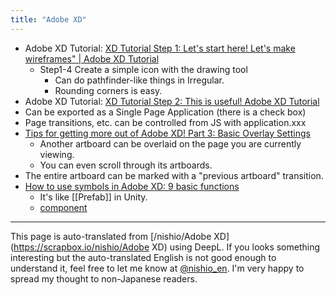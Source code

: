 ```yaml
---
title: "Adobe XD"
---
```


- Adobe XD Tutorial: [XD Tutorial Step 1: Let's start here! Let's make wireframes" | Adobe XD Tutorial](https://helpx.adobe.com/jp/xd/how-to/beginners-tutorial-1.html)
    - Step1-4 Create a simple icon with the drawing tool
        - Can do pathfinder-like things in Irregular.
        - Rounding corners is easy.
- Adobe XD Tutorial: [XD Tutorial Step 2: This is useful! Adobe XD Tutorial](https://helpx.adobe.com/jp/xd/how-to/beginners-tutorial-2.html)
- Can be exported as a Single Page Application (there is a check box)
- Page transitions, etc. can be controlled from JS with application.xxx
- [Tips for getting more out of Adobe XD! Part 3: Basic Overlay Settings](https://blogs.adobe.com/japan/web-xd-protips-3-overlay/)
    - Another artboard can be overlaid on the page you are currently viewing.
    - You can even scroll through its artboards.
- The entire artboard can be marked with a "previous artboard" transition.
- [How to use symbols in Adobe XD: 9 basic functions](https://blogs.adobe.com/japan/web-working-with-symbols-in-adobe-xd/)
    - It's like [[Prefab]] in Unity.
    - [component](https://blogs.adobe.com/japan/cc-web-xd-may-2019-update-create-design-systems/)

---
This page is auto-translated from [/nishio/Adobe XD](https://scrapbox.io/nishio/Adobe XD) using DeepL. If you looks something interesting but the auto-translated English is not good enough to understand it, feel free to let me know at [@nishio_en](https://twitter.com/nishio_en). I'm very happy to spread my thought to non-Japanese readers.